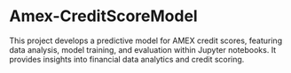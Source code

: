 # Amex-CreditScoreModel
This project develops a predictive model for AMEX credit scores, featuring data analysis, model training, and evaluation within Jupyter notebooks. It provides insights into financial data analytics and credit scoring.
